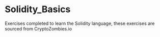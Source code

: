 # Solidity_Basics
Exercises completed to learn the Solidity language, these exercises are sourced from CryptoZombies.io
